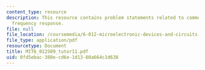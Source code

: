 ```yaml
---
content_type: resource
description: This resource contains problem statements related to common source amplifier
  frequency response.
file: null
file_location: /coursemedia/6-012-microelectronic-devices-and-circuits-spring-2009/0fd5ebac388ecd6e1d1360a664c1d638_MIT6_012S09_tutor11.pdf
file_type: application/pdf
resourcetype: Document
title: MIT6_012S09_tutor11.pdf
uid: 0fd5ebac-388e-cd6e-1d13-60a664c1d638
---
```

